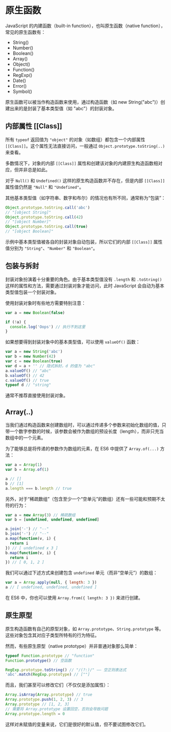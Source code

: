 # 原生函数

JavaScript 的内建函数（built-in function），也叫原生函数（native function），常见的原生函数有：

- String()
- Number()
- Boolean()
- Array()
- Object()
- Function()
- RegExp()
- Date()
- Error()
- Symbol()

原生函数可以被当作构造函数来使用，通过构造函数（如 new String("abc")）创建出来的是封装了基本类型值（如 "abc"）的封装对象。

## 内部属性 [[Class]]

所有 `typeof` 返回值为 `"object"` 的对象（如数组）都包含一个内部属性 `[[Class]]`。这个属性无法直接访问，一般通过 `Object.prototype.toString(..)` 来查看。

多数情况下，对象的内部 `[[Class]]` 属性和创建该对象的内建原生构造函数相对应，但并非总是如此。

对于 `Null()` 和 `Undefined()` 这样的原生构造函数并不存在，但是内部 `[[Class]]` 属性值仍然是 `"Null"` 和 `"Undefined"`。

其他基本类型值（如字符串、数字和布尔）的情况也有所不同，通常称为“包装”：

```js
Object.prototype.toString.call('abc')
// "[object String]"
Object.prototype.toString.call(42)
// "[object Number]"
Object.prototype.toString.call(true)
// "[object Boolean]"
```

示例中基本类型值被各自的封装对象自动包装，所以它们的内部 `[[Class]]` 属性值分别为 `"String"`、`"Number"` 和 `"Boolean"`。

## 包装与拆封

封装对象扮演着十分重要的角色。由于基本类型值没有 `.length` 和 `.toString()` 这样的属性和方法，需要通过封装对象才能访问，此时 JavaScript 会自动为基本类型值包装一个封装对象。

使用封装对象时有些地方需要特别注意：

```js
var a = new Boolean(false)

if (!a) {
  console.log('Oops') // 执行不到这里
}
```

如果想要得到封装对象中的基本类型值，可以使用 `valueOf()` 函数：

```js
var a = new String('abc')
var b = new Number(42)
var c = new Boolean(true)
var d = a + '' // 隐式拆封，d 的值为 "abc"
a.valueOf() // "abc"
b.valueOf() // 42
c.valueOf() // true
typeof d // "string"
```

通常不推荐直接使用封装对象。

## Array(..)

当我们通过构造函数来创建数组时，可以通过传递多个参数来初始化数组的值，只带一个数字参数的时候，该参数会被作为数组的预设长度（length），而非只充当数组中的一个元素。

为了能够总是将传递的参数作为数组的元素，在 ES6 中提供了 `Array.of(...)` 方法：

```js
var a = Array(1)
var b = Array.of(1)

a // []
b // [1]
a.length === b.length // true
```

另外，对于“稀疏数组”（包含至少一个“空单元”的数组）还有一些可能和预期不太符的行为：

```js
var a = new Array(3) // 稀疏数组
var b = [undefined, undefined, undefined]

a.join('-') // "--"
b.join('-') // "--"
a.map(function(v, i) {
  return i
}) // [ undefined x 3 ]
b.map(function(v, i) {
  return i
}) // [ 0, 1, 2 ]
```

我们可以通过下述方式来创建包含 `undefined` 单元（而非“空单元”）的数组：

```js
var a = Array.apply(null, { length: 3 })
a // [ undefined, undefined, undefined ]
```

在 ES6 中，你也可以使用 `Array.from({ length: 3 })` 来进行创建。

## 原生原型

原生构造函数有自己的原型对象，如 `Array.prototype`、`String.prototype` 等。这些对象包含其对应子类型所特有的行为特征。

然而，有些原生原型（native prototype）并非普通对象那么简单：

```js
typeof Function.prototype // "function"
Function.prototype() // 空函数

RegExp.prototype.toString() // "/(?:)/" —— 空正则表达式
'abc'.match(RegExp.prototype) // [""]
```

而且，我们甚至可以修改它们（不仅仅是添加属性）：

```js
Array.isArray(Array.prototype) // true
Array.prototype.push(1, 2, 3) // 3
Array.prototype // [1, 2, 3]
// 需要将 Array.prototype 设置回空，否则会导致问题
Array.prototype.length = 0
```

这样对未赋值的变量来说，它们是很好的默认值，但不要试图修改它们。
